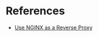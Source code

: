 # References


- [Use NGINX as a Reverse Proxy](https://www.linode.com/docs/guides/use-nginx-reverse-proxy/)